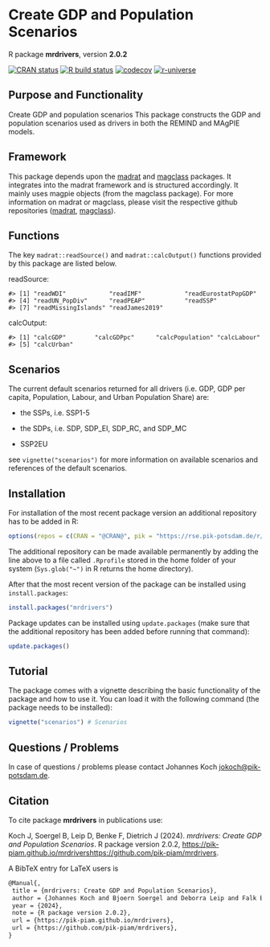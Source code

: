 # Create GDP and Population Scenarios

R package **mrdrivers**, version **2.0.2**

[![CRAN status](https://www.r-pkg.org/badges/version/mrdrivers)](https://cran.r-project.org/package=mrdrivers)  [![R build status](https://pik-piam.github.io/mrdrivers/workflows/check/badge.svg)](https://pik-piam.github.io/mrdrivers/actions) [![codecov](https://codecov.io/gh/mrdrivers/branch/master/graph/badge.svg)](https://app.codecov.io/gh/mrdrivers) [![r-universe](https://pik-piam.r-universe.dev/badges/mrdrivers)](https://pik-piam.r-universe.dev/builds)

## Purpose and Functionality

Create GDP and population scenarios
    This package constructs the GDP and population scenarios used as drivers in both the REMIND and MAgPIE models.

<!-- README.md is generated from README.Rmd. Please edit that file -->
<!-- # mrdrivers -->
<!-- badges: start -->
<!-- [![lucode2-check](https://github.com/pik-piam/mrdrivers/actions/workflows/lucode2-check.yaml/badge.svg)](https://github.com/pik-piam/mrdrivers/actions/workflows/lucode2-check.yaml) -->
<!-- [![Lifecycle: stable](https://img.shields.io/badge/lifecycle-stable-bright_green.svg)](https://lifecycle.r-lib.org/articles/stages.html#stable) -->
<!-- [![Codecov test coverage](https://codecov.io/gh/pik-piam/mrdrivers/branch/main/graph/badge.svg)](https://app.codecov.io/gh/pik-piam/mrdrivers?branch=main) -->
<!-- badges: end -->
<!-- The goal of **mrdrivers** is to handle the construction of GDP, GDP per capita, Population and Urban Population share scenarios: all of which are important drivers to the REMIND and MAgPIE models. -->
<!-- ## Installation -->
<!-- ```{r, eval=FALSE} -->
<!-- # From the PIK rse-server -->
<!-- install.packages("mrdrivers", repos = "https://rse.pik-potsdam.de/r/packages") -->
<!-- # or from Github -->
<!-- remotes::install_github("pik-piam/mrdrivers") -->
<!-- ``` -->

## Framework

This package depends upon the
[madrat](https://github.com/pik-piam/madrat#readme) and
[magclass](https://github.com/pik-piam/magclass#readme) packages. It
integrates into the madrat framework and is structured accordingly. It
mainly uses magpie objects (from the magclass package). For more
information on madrat or magclass, please visit the respective github
repositories ([madrat](https://github.com/pik-piam/madrat#readme),
[magclass](https://github.com/pik-piam/magclass#readme)).

## Functions

The key `madrat::readSource()` and `madrat::calcOutput()` functions
provided by this package are listed below.

readSource:

    #> [1] "readWDI"            "readIMF"            "readEurostatPopGDP"
    #> [4] "readUN_PopDiv"      "readPEAP"           "readSSP"           
    #> [7] "readMissingIslands" "readJames2019"

calcOutput:

    #> [1] "calcGDP"        "calcGDPpc"      "calcPopulation" "calcLabour"    
    #> [5] "calcUrban"

## Scenarios

The current default scenarios returned for all drivers (i.e. GDP, GDP
per capita, Population, Labour, and Urban Population Share) are:

- the SSPs, i.e. SSP1-5

- the SDPs, i.e. SDP, SDP_EI, SDP_RC, and SDP_MC

- SSP2EU

see `vignette("scenarios")` for more information on available scenarios
and references of the default scenarios.

## Installation

For installation of the most recent package version an additional repository has to be added in R:

```r
options(repos = c(CRAN = "@CRAN@", pik = "https://rse.pik-potsdam.de/r/packages"))
```
The additional repository can be made available permanently by adding the line above to a file called `.Rprofile` stored in the home folder of your system (`Sys.glob("~")` in R returns the home directory).

After that the most recent version of the package can be installed using `install.packages`:

```r 
install.packages("mrdrivers")
```

Package updates can be installed using `update.packages` (make sure that the additional repository has been added before running that command):

```r 
update.packages()
```

## Tutorial

The package comes with a vignette describing the basic functionality of the package and how to use it. You can load it with the following command (the package needs to be installed):

```r
vignette("scenarios") # Scenarios
```

## Questions / Problems

In case of questions / problems please contact Johannes Koch <jokoch@pik-potsdam.de>.

## Citation

To cite package **mrdrivers** in publications use:

Koch J, Soergel B, Leip D, Benke F, Dietrich J (2024). _mrdrivers: Create GDP and Population Scenarios_. R package version 2.0.2, <https://pik-piam.github.io/mrdrivershttps://github.com/pik-piam/mrdrivers>.

A BibTeX entry for LaTeX users is

 ```latex
@Manual{,
  title = {mrdrivers: Create GDP and Population Scenarios},
  author = {Johannes Koch and Bjoern Soergel and Deborra Leip and Falk Benke and Jan Philipp Dietrich},
  year = {2024},
  note = {R package version 2.0.2},
  url = {https://pik-piam.github.io/mrdrivers},
  url = {https://github.com/pik-piam/mrdrivers},
}
```
